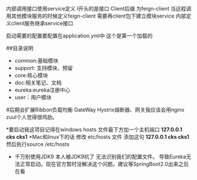 内部调用接口使用service定义  I开头的是接口 Client后缀 为feign-client 
当远程调用其他模块服务的时候定义feign-client 需要再client包下建立模块service  内部定义client服务继承service接口

启动需要的配置要配置在application.yml中 这个是第一个加载的


##目录说明
* common:基础模块 
* support: 支持模块、预留
* core:核心模块  
* doc:相关笔记、文档
* eureka:eureka注册中心
* user：用户模块 

#后期会扩展Ribbon负载均衡 GateWay Hystrix熔断器、网关我应该会用nginx zuul个人觉得很鸡肋。

*要启动我这项目记得在windows hosts 文件最下方加一个主机端口     **127.0.0.1 cks cks1**
*Mac和linux下的话 修改 etc/hosts 文件  添加这句  **127.0.0.1 cks cks1** 然后执行source /etc/hosts

- 千万别使用JDK9 本人被JDK9坑了  无法识别我们的配置文件。 导致Eureka无法正常启动。现在官方暂时没解决这个问题。建议等SpringBoot2.0出来之后在看
